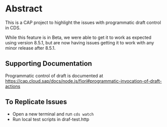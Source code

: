# Abstract

This is a CAP project to highlight the issues with programmatic draft control in CDS.

While this feature is in Beta, we were able to get it to work as expected using version 8.5.1, but are now having issues getting it to work with any minor release after 8.5.1.

## Supporting Documentation

Programmatic control of draft is documented at https://cap.cloud.sap/docs/node.js/fiori#programmatic-invocation-of-draft-actions


## To Replicate Issues

- Open a new terminal and run `cds watch`
- Run local test scripts in draf-test.http

